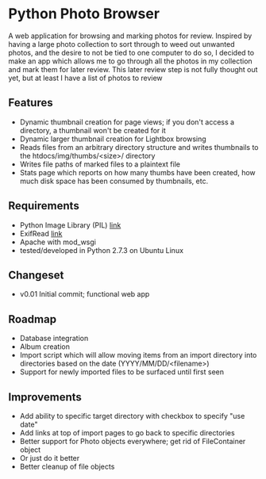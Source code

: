 Python Photo Browser
====================

A web application for browsing and marking photos for review. Inspired by having
a large photo collection to sort through to weed out unwanted photos, and the
desire to not be tied to one computer to do so, I decided to make an app which
allows me to go through all the photos in my collection and mark them for later
review. This later review step is not fully thought out yet, but at least I
have a list of photos to review

Features
--------

* Dynamic thumbnail creation for page views; if you don't access a directory,
a thumbnail won't be created for it
* Dynamic larger thumbnail creation for Lightbox browsing
* Reads files from an arbitrary directory structure and writes thumbnails to
the htdocs/img/thumbs/&lt;size&gt;/ directory
* Writes file paths of marked files to a plaintext file
* Stats page which reports on how many thumbs have been created, how much disk
space has been consumed by thumbnails, etc.

Requirements
------------

* Python Image Library (PIL) [link](http://www.pythonware.com/products/pil/)
* ExifRead [link](https://pypi.python.org/pypi/ExifRead)
* Apache with mod\_wsgi
* tested/developed in Python 2.7.3 on Ubuntu Linux

Changeset
---------

* v0.01 Initial commit; functional web app

Roadmap
-------

* Database integration
* Album creation
* Import script which will allow moving items from an import directory into
directories based on the date (YYYY/MM/DD/&lt;filename&gt;)
* Support for newly imported files to be surfaced until first seen

Improvements
------------

* Add ability to specific target directory with checkbox to specify "use date"
* Add links at top of import pages to go back to specific directories
* Better support for Photo objects everywhere; get rid of FileContainer object
* Or just do it better
* Better cleanup of file objects
